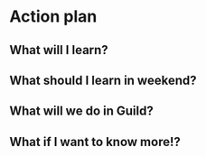 # Action plan

## What will I learn?

## What should I learn in weekend?

## What will we do in Guild?

## What if I want to know more!?

